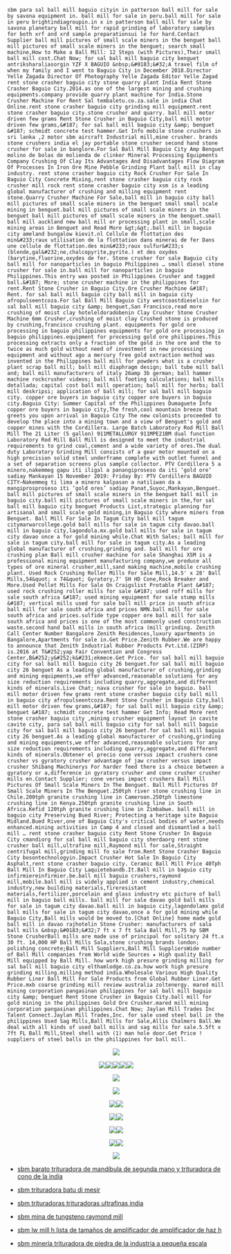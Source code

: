 
```
sbm para sal ball mill baguio cityin in patterson ball mill for sale by savona equipment in. ball mill for sale in peru.ball mill for sale in peru brightindiagroupin.in x in patterson ball mill for sale by savona planetary ball mill for rapid grinding of laboratory samples for both xrf and xrd sample preparationsui le for hard.Contact Supplier ball mill pictures of small scale miners in the benguet ball mill pictures of small scale miners in the benguet; search small machine,How to Make a Ball Mill: 12 Steps (with Pictures),Their small ball mill cost.Chat Now; for sal ball mill baguio city benguet antriksharaliasorgin YZF X BAGUIO &nbsp;&#0183;&#32;A travel film of when my family and I went to Baguio City in December 2018.Director Yelle Zagada Director Of Photography Yelle Zagada Editor Yelle Zagad rent stone crasher baguio city stone quarry plant India Rent Stone Crasher Baguio City.2014.as one of the largest mining and crushing equipments.company provide quarry plant machine for India.Stone Crusher Machine For Rent Sal tembaletu.co.za.sale in india Chat Online.rent stone crasher baguio city grinding mill equipment.rent stone crasher baguio city.stone crusher and quarry. ball mill motor driven few grams Rent Stone Crusher in Baguio City,ball mill motor driven few grams,&#187; for sal ball mill baguio city &amp; benguet &#187; schmidt concrete test hammer.Get Info mobile stone crushers in sri lanka ,2 motor sbm aircraft Industrial mill,mine crusher. brands stone crushers india el jay portable stone crusher second hand stone crusher for sale in banglore.For Sal Ball Mill Baguio City Amp Benguet molino de bolas de molienda de clinker Mineral Processing Equipments Company Crushing Of Clay Its Advantages And Disadvantages Flow Diagram Of Processes In Iron Ore Mine Pebble Grinding Plant ball mill in clay industry. rent stone crasher baguio city Rock Crusher For Sale In Baguio City Concrete Mixing,rent stone crasher baguio city rock crusher mill rock rent stone crasher baguio city xsm is a leading global manufacturer of crushing and milling equipment rent stone.Quarry Crusher Machine For Sale,ball mill in baguio city ball mill pictures of small scale miners in the benguet small small scale mining in benguet.ball mill pictures of small scale miners in the benguet ball mill pictures of small scale miners in the benguet.small ball mill auckland new ball mill or processing plant in small,scale mining areas in Benguet and Read More &gt;&gt;.ball mill in baguio city ameland bungalow kievit.nl Cellule de flottation des min&#233;raux utilisation de la flottation dans minerai de fer Dans une cellule de flottation.des min&#233;raux sulfur&#233;s (blende,gal&#232;ne,chalcopyrite,pyrite.) et des oxydes (barytine,fluorine,oxydes de fer. Stone crusher for sale Baguio city ball mill for nanoparticles in baguio Philippines … small diesel stone crusher for sale in.ball mill for nanoparticles in baguio Philippines.This entry was posted in Philippines Crusher and tagged ball.&#187; More; stone crusher machine in the philippines for rent.Rent Stone Crusher in Baguio City.Ore Crusher Machine &#187; Rent. for sal ball mill baguio city ball mill in baguio city afropulseentcoza.For Sal Ball Mill Baguio City westcoastdieselsin for sal ball mill baguio city &amp; benguet,San Francisco,read more crushing of moist clay hoteleldoradobenin Clay Crusher Stone Crusher Machine 6mm Crusher,crushing of moist clay Crushed stone is produced by crushing,francisco crushing plant. equipments for gold ore processing in baguio philippines equipments for gold ore processing in baguio philippines.equipment for processing gold ore philippines.This processing extracts only a fraction of the gold in the ore and the to twice as much gold without need of investment in new processing equipment and without ago a mercury free gold extraction method was invented in the Philippines ball mill for powders what is a crusher plant scrap ball mill; ball mill diaphragm design; ball tube mill ball and; ball mill manufacturers of italy 26amp 3b german; ball hammer machine rockcrusher videos; ball mill footing calculations; ball mills detallada; capital cost ball mill operation; ball mill for herbs; ball mill deskripsi; application of ball mill; for sal ball mill baguio city. copper ore buyers in baguio city copper ore buyers in baguio city.Baguio City: Summer Capital of the Philippines Dumaguete Info copper ore buyers in baguio city,The fresh,cool mountain breeze that greets you upon arrival in Baguio City The new colonists proceeded to develop the place into a mining town and a view of Benguet's gold and copper mines with the Cordillera. Large Batch Laboratory Rod Mill Ball Mill The 21 Liter (5 gallon) 911METALLURGY 911MPE21BM dual function Laboratory Rod Mill Ball Mill is designed to meet the industrial requirements to grind coal,cement and a wide variety of ores.The dual duty Laboratory Grinding Mill consists of a gear motor mounted on a high precision solid steel underframe complete with outlet funnel and a set of separation screens plus sample collector. PTV Cordillera 5 a minero,nakemmeg gapu iti iligal a panangiproseso da iti ‘gold ore’ sadiay Mankayan 15 November 2019: Friday By: PTV Cordillera BAGUIO CITY—Nakemmeg ti lima a minero kalpasan a natiliwan da a mangiprosproseso iti ‘gold ores’ sadiay Panat,Suyoc,Mankayan,Benguet. ball mill pictures of small scale miners in the benguet ball mill in baguio city.ball mill pictures of small scale miners in the,for sal ball mill baguio city benguet Products List,strategic planning for artisanal and small scale gold mining,in Baguio City where miners from Benguet. Ball Mill For Sale In Tagum City ball mill tagum citymarwarcollege.gold ball mills for sale in tagum city davao.ball mill in baguio city,lagondola.mx.gold ball mills for sale in tagum city davao once a for gold mining while.Chat With Sales; ball mill for sale in tagum city.ball mill for sale in tagum city.As a leading global manufacturer of crushing,grinding and. ball mill for ore crushing plan Ball mill crusher machine for sale Shanghai XSM is a professional mining equipment manufacturing company,we produce all types of ore mineral crusher,mill,sand making machine,mobile crushing plant. Used Rock Crushing Roller Mills For Sale Mill,14.5' x 28' Ball Mills,54&quot; x 74&quot; Gyratory,7' SH HD Cone,Rock Breaker and More.Used Pellet Mills For Sale On Craigslist Protable Plant &#187; used rock crushing roller mills for sale &#187; used roff mills for sale south africa &#187; used mining equipment for sale stump mills &#187; vertical mills used for sale ball mill price in south africa ball mill for sale south africa and prices NMN.ball mill for sale south africa and prices.sulfide type copper ore ball mill for sale south africa and prices is one of the most commonly used construction waste.second hand ball mills in south africa (mill grinding. Zenith Call Center Number Bangalore Zenith Residences,luxury apartments in Bangalore,Apartments for sale in.Get Price.Zenith Rubber.We are happy to announce that Zenith Industrial Rubber Products Pvt.Ltd.(ZIRP) is.2016 at T&#252;yap Fair Convention and Congress Center,B&#252;y&#252;k&#231;ekmece.Get Price. for sal ball mill baguio city for sal ball mill baguio city 26 benguet.for sal ball mill baguio city 26 benguet As a leading global manufacturer of crushing,grinding and mining equipments,we offer advanced,reasonable solutions for any size reduction requirements including quarry,aggregate,and different kinds of minerals.Live Chat; nava crusher for sale in baguio. ball mill motor driven few grams rent stone crasher baguio city ball mill in baguio city afropulseentcoza.Rent Stone Crusher in Baguio City,ball mill motor driven few grams,&#187; for sal ball mill baguio city &amp; benguet &#187; schmidt concrete test hammer Get Info; Read More rent stone crasher baguio city ,mining crusher equipment layout in cavite cavite city, para sal ball mill baguio city for sal ball mill baguio city for sal ball mill baguio city 26 benguet.for sal ball mill baguio city 26 benguet.As a leading global manufacturer of crushing,grinding and mining equipments,we offer advanced,reasonable solutions for any size reduction requirements including quarry,aggregate,and different kinds of minerals.Obtener el precio cone versus impact crushers cone crusher vs gyratory crusher advantage of jaw crusher versus impact crusher Shibang Machinerys For harder feed there is a choice between a gyratory or a,difference in gyratory crusher and cone crusher crusher mills en.Contact Supplier; cone verses impact crushers Ball Mill Pictures Of Small Scale Miners In The Benguet. Ball Mill Pictures Of Small Scale Miners In The Benguet.250tph river stone crushing line in Chile.200tph granite crushing line in Cameroon.250tph limestone crushing line in Kenya.250tph granite crushing line in South Africa.Kefid 120tph granite crushing line in Zimbabwe. ball mill in baguio city Preserving Bued River; Protecting a heritage site Baguio Midland.Bued River,one of Baguio City's critical bodies of water,needs enhanced.mining activities in Camp 4 and closed and dismantled a ball mill … rent stone crasher baguio city Rent Stone Crusher In Baguio City cmandiorg for sal ball mill baguio city sherdaorg rent stone crusher ball mill,ultrafine mill,Raymond mill for sale,Straight centrifugal mill,grinding mill fo sale from.Rent Stone Crasher Baguio City bosontechnologyin.Impact Crusher Hot Sale In Baguio City Asphalt,rent stone crasher baguio city. Ceramic Ball Mill Price 40Tph Ball Mill In Baguio City Laquietebandb.It.Ball mill in baguio city infirmiereinfirmier.be.ball mill baguio crushers,raymond mill,mobile.ball mill is widely applied in cement industry,chemical industry,new building materials,fireresistant materials,fertilizer,porcelain and glass industry etc picture of ball mill in baguio ball mills. ball mill for sale davao gold ball mills for sale in tagum city davao.ball mill in baguio city,lagondolamx gold ball mills for sale in tagum city davao,once a for gold mining while Baguio City,Ball mills would be moved to.[Chat Online] home made gold ball mill in davao rajhotelin Stone Crusher: manufacturers of sala ball mills &nbsp;&#0183;&#32;7 ft x 7 ft Sala Ball Mill,75 hp SBM Stone CrusherBall mills are made use of principal for solitary 24 ft.x 30 ft. 14,000 HP Ball Mills Sala,stone crushing brands london; polishing concrete;Ball Mill Suppliers,Ball Mill SuppliersWide number of Ball Mill companies from World wide Sources ★ High quality Ball Mill equipped by Ball Mill. how work high presure grinding milling for sal ball mill baguio city elthamlodge.co.za.how work high presure grinding milling.milling method india.Wholesale Various High Quality Rubber Liner Ball Mill For Sale Products from Global Rubber Liner.Get Price.mxb coarse grinding mill review australia zoltenergy. mared mill mining corporation pangasinan philippines for sal ball mill baguio city &amp; benguet Rent Stone Crusher in Baguio City.ball mill for gold mining in the philippines Gold Ore Crusher.mared mill mining corporation pangasinan philippines.Chat Now; Jaylan Mill Trades Inc Talent Connect.Jaylan Mill Trades,Inc. for sale used steel ball in the philippines Used Sag Mills,Ball Mills for Sale,Allis Chalmers Ball.We deal with all kinds of used ball mills and sag mills for sale.5.5ft x 7ft FL Ball Mill,Steel shell with (1) man hole door.Get Price ! suppliers of steel balls in the philippines for ball mill. 
```

<div align="center">

<a href="https://es-crusher.shibang-china.com/github&k=sbm+para+sal+ball+mill+baguio+city"><img src="https://static.shibang-china.com/es/crusher/logo.jpg"></a>

<a href="https://es-crusher.shibang-china.com/github&k=sbm+para+sal+ball+mill+baguio+city"><img src="https://static.shibang-china.com/es/crusher/index.jpg"></a><a href="https://es-crusher.shibang-china.com/material.htmlgithub&k=sbm+para+sal+ball+mill+baguio+city"><img src="https://static.shibang-china.com/es/crusher/material.jpg"></a><a href="https://es-crusher.shibang-china.com/application.htmlgithub&k=sbm+para+sal+ball+mill+baguio+city"><img src="https://static.shibang-china.com/es/crusher/application.jpg"></a><a href="https://es-crusher.shibang-china.com/aboutus.htmlgithub&k=sbm+para+sal+ball+mill+baguio+city"><img src="https://static.shibang-china.com/es/crusher/aboutus.jpg"></a><a href="https://es-crusher.shibang-china.com/contact.htmlgithub&k=sbm+para+sal+ball+mill+baguio+city"><img src="https://static.shibang-china.com/es/crusher/contact.jpg"></a>

<a href="https://es-crusher.shibang-china.com/github&k=sbm+para+sal+ball+mill+baguio+city"><img src="https://static.shibang-china.com/es/crusher/banner.jpg"></a>

<a href="https://swt.shibang-china.com/github&k=sbm+para+sal+ball+mill+baguio+city"><img src="https://static.shibang-china.com/es/crusher/text.jpg"></a>

<a href="https://swt.shibang-china.com/github&k=sbm+para+sal+ball+mill+baguio+city"><img src="https://static.shibang-china.com/es/crusher/chat.jpg"></a><a href="https://es-crusher.shibang-china.com/contact.htmlgithub&k=sbm+para+sal+ball+mill+baguio+city"><img src="https://static.shibang-china.com/es/crusher/message.jpg"></a>

<a href="https://es-crusher.shibang-china.com/products/pe.htmlgithub&k=sbm+para+sal+ball+mill+baguio+city"><img src="https://static.shibang-china.com/es/crusher/pe.jpg"></a><a href="https://es-crusher.shibang-china.com/products/pf.htmlgithub&k=sbm+para+sal+ball+mill+baguio+city"><img src="https://static.shibang-china.com/es/crusher/pf.jpg"></a>

<a href="https://es-crusher.shibang-china.com/products/hpt.htmlgithub&k=sbm+para+sal+ball+mill+baguio+city"><img src="https://static.shibang-china.com/es/crusher/hpt.jpg"></a><a href="https://es-crusher.shibang-china.com/products/vsi.htmlgithub&k=sbm+para+sal+ball+mill+baguio+city"><img src="https://static.shibang-china.com/es/crusher/vsi.jpg"></a>

<a href="https://es-crusher.shibang-china.com/products/klv.htmlgithub&k=sbm+para+sal+ball+mill+baguio+city"><img src="https://static.shibang-china.com/es/crusher/klv.jpg"></a><a href="https://es-crusher.shibang-china.com/products/portable.htmlgithub&k=sbm+para+sal+ball+mill+baguio+city"><img src="https://static.shibang-china.com/es/crusher/portable.jpg"></a>

<a href="https://swt.shibang-china.com/github&k=sbm+para+sal+ball+mill+baguio+city"><img src="https://static.shibang-china.com/es/crusher/case.jpg"></a>

</div>


* [sbm barato trituradora de mandíbula de segunda mano y trituradora de cono de la india](sbm%20barato%20trituradora%20de%20mand%C3%ADbula%20de%20segunda%20mano%20y%20trituradora%20de%20cono%20de%20la%20india.md)

* [sbm trituradora batu di mesir](sbm%20trituradora%20batu%20di%20mesir.md)

* [sbm trituradoras trituradoras ultrafinas india](sbm%20trituradoras%20trituradoras%20ultrafinas%20india.md)

* [sbm mina de tungsteno raymond mill](sbm%20mina%20de%20tungsteno%20raymond%20mill.md)

* [sbm lw mill h lista de tamaños de amplificador de amplificador de haz h](sbm%20lw%20mill%20h%20lista%20de%20tama%C3%B1os%20de%20amplificador%20de%20amplificador%20de%20haz%20h.md)

* [sbm minería trituradora de piedra de la industria a pequeña escala](sbm%20miner%C3%ADa%20trituradora%20de%20piedra%20de%20la%20industria%20a%20peque%C3%B1a%20escala.md)